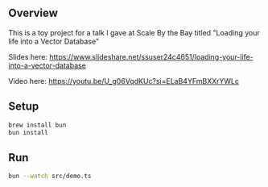 ## Overview
This is a toy project for a talk I gave at Scale By the Bay titled "Loading your life into a Vector Database"

Slides here:
https://www.slideshare.net/ssuser24c4651/loading-your-life-into-a-vector-database

Video here:
https://youtu.be/U_g06VqdKUc?si=ELaB4YFmBXXrYWLc

## Setup

```bash
brew install bun
bun install
```

## Run
```bash
bun --watch src/demo.ts
```
